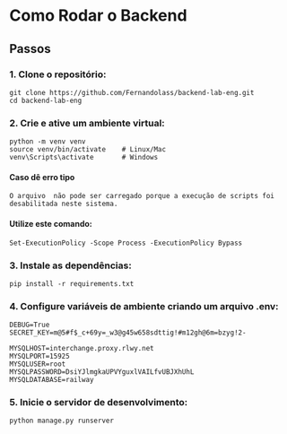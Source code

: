 # Como Rodar o Backend

## Passos

### 1. Clone o repositório:
```
git clone https://github.com/Fernandolass/backend-lab-eng.git
cd backend-lab-eng
```

### 2. Crie e ative um ambiente virtual:

 ```
python -m venv venv
source venv/bin/activate    # Linux/Mac
venv\Scripts\activate       # Windows
 ```
#### Caso dê erro tipo 
```
O arquivo  não pode ser carregado porque a execução de scripts foi desabilitada neste sistema. 
```
#### Utilize este comando: 
```
Set-ExecutionPolicy -Scope Process -ExecutionPolicy Bypass   
```

### 3. Instale as dependências:
```
pip install -r requirements.txt
```

### 4. Configure variáveis de ambiente criando um arquivo .env:
```
DEBUG=True
SECRET_KEY=m@5#f$_c+69y=_w3@g45w658sdttig!#m12gh@6m=bzyg!2-

MYSQLHOST=interchange.proxy.rlwy.net
MYSQLPORT=15925
MYSQLUSER=root
MYSQLPASSWORD=DsiYJlmgkaUPVYguxlVAILfvUBJXhUhL
MYSQLDATABASE=railway
```

### 5. Inicie o servidor de desenvolvimento:
```
python manage.py runserver
```
